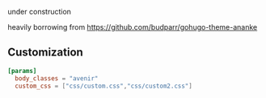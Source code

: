 under construction

heavily borrowing from https://github.com/budparr/gohugo-theme-ananke

## Customization

``` toml
[params]
  body_classes = "avenir"
  custom_css = ["css/custom.css","css/custom2.css"]
```
